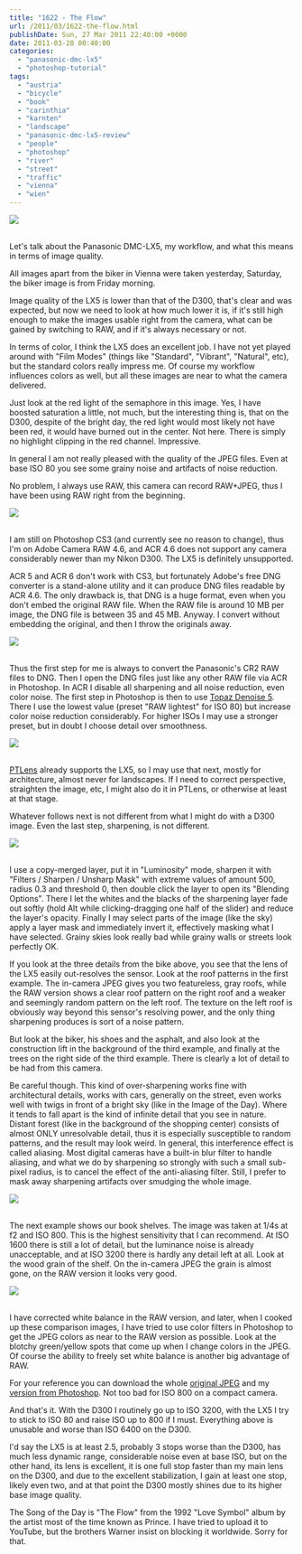```yaml
---
title: "1622 - The Flow"
url: /2011/03/1622-the-flow.html
publishDate: Sun, 27 Mar 2011 22:40:00 +0000
date: 2011-03-28 00:40:00
categories: 
  - "panasonic-dmc-lx5"
  - "photoshop-tutorial"
tags: 
  - "austria"
  - "bicycle"
  - "book"
  - "carinthia"
  - "karnten"
  - "landscape"
  - "panasonic-dmc-lx5-review"
  - "people"
  - "photoshop"
  - "river"
  - "street"
  - "traffic"
  - "vienna"
  - "wien"
---
```

<div class="container">
<div class="center"><a target="_blank" href="https://d25zfm9zpd7gm5.cloudfront.net/1200x1200/2011/20110326_133327_ps.jpg"><img src="https://d25zfm9zpd7gm5.cloudfront.net/0600x0600/2011/20110326_133327_ps.jpg" /></a></div>
</div>
<br />

Let's talk about the Panasonic DMC-LX5, my workflow, and what this means in terms of image quality.

All images apart from the biker in Vienna were taken yesterday, Saturday, the biker image is from Friday morning.

<a target="_blank" href="https://d25zfm9zpd7gm5.cloudfront.net/1200x1200/2011/20110325_082121_ps.jpg"><img style="margin: 0pt 10px 0pt 0px; float: left;" src="https://d25zfm9zpd7gm5.cloudfront.net/0150x0150/2011/20110325_082121_ps.jpg" alt="" border="0" /></a> Image quality of the LX5 is lower than that of the D300, that's clear and was expected, but now we need to look at how much lower it is, if it's still high enough to make the images usable right from the camera, what can be gained by switching to RAW, and if it's always necessary or not.

<a target="_blank" href="https://d25zfm9zpd7gm5.cloudfront.net/1200x1200/2011/20110326_131035_ps.jpg"><img style="margin: 0pt 0px 0pt 10px; float: right;" src="https://d25zfm9zpd7gm5.cloudfront.net/0150x0150/2011/20110326_131035_ps.jpg" alt="" border="0" /></a> In terms of color, I think the LX5 does an excellent job. I have not yet played around with "Film Modes" (things like "Standard", "Vibrant", "Natural", etc), but the standard colors really impress me. Of course my workflow influences colors as well, but all these images are near to what the camera delivered.

Just look at the red light of the semaphore in this image. Yes, I have boosted saturation a little, not much, but the interesting thing is, that on the D300, despite of the bright day, the red light would most likely not have been red, it would have burned out in the center. Not here. There is simply no highlight clipping in the red channel. Impressive.

In general I am not really pleased with the quality of the JPEG files. Even at base ISO 80 you see some grainy noise and artifacts of noise reduction.

No problem, I always use RAW, this camera can record RAW+JPEG, thus I have been using RAW right from the beginning.

<div class="container">
<div class="center"><img src="https://d25zfm9zpd7gm5.cloudfront.net/tutorials/lx5_raw_flow/lx5-sharpness-01.jpg" /></div>
</div>
<br />

I am still on Photoshop CS3 (and currently see no reason to change), thus I'm on Adobe Camera RAW 4.6, and ACR 4.6 does not support any camera considerably newer than my Nikon D300. The LX5 is definitely unsupported.

ACR 5 and ACR 6 don't work with CS3, but fortunately Adobe's free DNG converter is a stand-alone utility and it can produce DNG files readable by ACR 4.6. The only drawback is, that DNG is a huge format, even when you don't embed the original RAW file. When the RAW file is around 10 MB per image, the DNG file is between 35 and 45 MB. Anyway. I convert without embedding the original, and then I throw the originals away.

<div class="container">
<div class="center"><img src="https://d25zfm9zpd7gm5.cloudfront.net/tutorials/lx5_raw_flow/lx5-sharpness-02.jpg" /></div>
</div>
<br />

Thus the first step for me is always to convert the Panasonic's CR2 RAW files to DNG. Then I open the DNG files just like any other RAW file via ACR in Photoshop. In ACR I disable all sharpening and all noise reduction, even color noise. The first step in Photoshop is then to use <a target="_blank" href="http://www.topazlabs.com/denoise/">Topaz Denoise 5</a>. There I use the lowest value (preset "RAW lightest" for ISO 80) but increase color noise reduction considerably. For higher ISOs I may use a stronger preset, but in doubt I choose detail over smoothness.

<div class="container">
<div class="center"><img src="https://d25zfm9zpd7gm5.cloudfront.net/tutorials/lx5_raw_flow/lx5-sharpness-03.jpg" /></div>
</div>
<br />

<a target="_blank" href="http://epaperpress.com/ptlens/">PTLens</a> already supports the LX5, so I may use that next, mostly for architecture, almost never for landscapes. If I need to correct perspective, straighten the image, etc, I might also do it in PTLens, or otherwise at least at that stage.

Whatever follows next is not different from what I might do with a D300 image. Even the last step, sharpening, is not different.

<div class="container">
<div class="center"><img src="https://d25zfm9zpd7gm5.cloudfront.net/tutorials/lx5_raw_flow/sharpening.jpg" /></div>
</div>
<br />

I use a copy-merged layer, put it in "Luminosity" mode, sharpen it with "Filters / Sharpen / Unsharp Mask" with extreme values of amount 500, radius 0.3 and threshold 0, then double click the layer to open its "Blending Options". There I let the whites and the blacks of the sharpening layer fade out softly (hold Alt while clicking-dragging one half of the slider) and reduce the layer's opacity. Finally I may select parts of the image (like the sky) apply a layer mask and immediately invert it, effectively masking what I have selected. Grainy skies look really bad while grainy walls or streets look perfectly OK.

If you look at the three details from the bike above, you see that the lens of the LX5 easily out-resolves the sensor. Look at the roof patterns in the first example. The in-camera JPEG gives you two featureless, gray roofs, while the RAW version shows a clear roof pattern on the right roof and a weaker and seemingly random pattern on the left roof. The texture on the left roof is obviously way beyond this sensor's resolving power, and the only thing sharpening produces is sort of a noise pattern.

But look at the biker, his shoes and the asphalt, and also look at the construction lift in the background of the third example, and finally at the trees on the right side of the third example. There is clearly a lot of detail to be had from this camera.

Be careful though. This kind of over-sharpening works fine with architectural details, works with cars, generally on the street, even works well with twigs in front of a bright sky (like in the Image of the Day). Where it tends to fall apart is the kind of infinite detail that you see in nature. Distant forest (like in the background of the shopping center) consists of almost ONLY unresolvable detail, thus it is especially susceptible to random patterns, and the result may look weird. In general, this interference effect is called aliasing. Most digital cameras have a built-in blur filter to handle aliasing, and what we do by sharpening so strongly with such a small sub-pixel radius, is to cancel the effect of the anti-aliasing filter. Still, I prefer to mask away sharpening artifacts over smudging the whole image.

<div class="container">
<div class="center"><img src="https://d25zfm9zpd7gm5.cloudfront.net/tutorials/lx5_raw_flow/lx5-iso800-01.jpg" /></div>
</div>
<br />

The next example shows our book shelves. The image was taken at 1/4s at f2 and ISO 800. This is the highest sensitivity that I can recommend. At ISO 1600 there is still a lot of detail, but the luminance noise is already unacceptable, and at ISO 3200 there is hardly any detail left at all. Look at the wood grain of the shelf. On the in-camera JPEG the grain is almost gone, on the RAW version it looks very good.

<div class="container">
<div class="center"><img src="https://d25zfm9zpd7gm5.cloudfront.net/tutorials/lx5_raw_flow/lx5-iso800-02.jpg" /></div>
</div>
<br />

I have corrected white balance in the RAW version, and later, when I cooked up these comparison images, I have tried to use color filters in Photoshop to get the JPEG colors as near to the RAW version as possible. Look at the blotchy green/yellow spots that come up when I change colors in the JPEG. Of course the ability to freely set white balance is another big advantage of RAW.

For your reference you can download the whole <a target="_blank" href="https://d25zfm9zpd7gm5.cloudfront.net/tutorials/lx5_raw_flow/lx5-iso800.jpg">original JPEG</a> and my <a target="_blank" href="https://d25zfm9zpd7gm5.cloudfront.net/tutorials/lx5_raw_flow/lx5-iso800_ps.jpg">version from Photoshop</a>. Not too bad for ISO 800 on a compact camera.

 And that's it. With the D300 I routinely go up to ISO 3200, with the LX5 I try to stick to ISO 80 and raise ISO up to 800 if I must. Everything above is unusable and worse than ISO 6400 on the D300.

I'd say the LX5 is at least 2.5, probably 3 stops worse than the D300, has much less dynamic range, considerable noise even at base ISO, but on the other hand, its lens is excellent, it is one full stop faster than my main lens on the D300, and due to the excellent stabilization, I gain at least one stop, likely even two, and at that point the D300 mostly shines due to its higher base image quality.

The Song of the Day is "The Flow" from the 1992 "Love Symbol" album by the artist most of the time known as Prince. I have tried to upload it to YouTube, but the brothers Warner insist on blocking it worldwide. Sorry for that.
